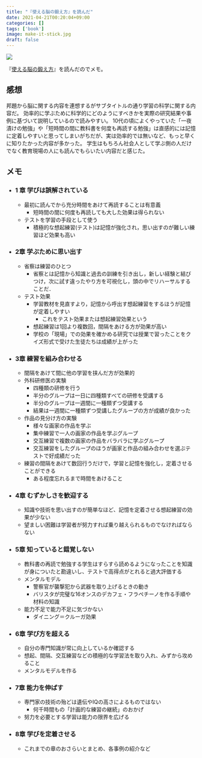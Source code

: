 ```yaml
---
title: "『使える脳の鍛え方』を読んだ"
date: 2021-04-21T00:20:04+09:00
categories: []
tags: ['book']
image: make-it-stick.jpg
draft: false
---
```


![](make-it-stick.jpg)

『[使える脳の鍛え方](https://amzn.to/3v6hUnC)』を読んだのでメモ。

<!--more-->

## 感想

邦題から脳に関する内容を連想するがサブタイトルの通り学習の科学に関する内容だ。
効率的に学ぶために科学的にどのようにすべきかを実際の研究結果や事例に基づいて説明しているので読みやすい。
10代の頃によくやっていた「一夜漬けの勉強」や「短時間の間に教科書を何度も再読する勉強」は直感的には記憶に定着しやすいと思ってしまいがちだが、実は効率的では無いなど、もっと早くに知りたかった内容が多かった。
学生はもちろん社会人として学ぶ側の人だけでなく教育現場の人にも読んでもらいたい内容だと感じた。



## メモ

- ### 1 章 学びは誤解されている
    - 最初に読んでから充分時間をあけて再読することは有意義
        - 短時間の間に何度も再読しても大した効果は得られない
    - テストを学習の手段として使う
        - 積極的な想起練習(テスト)は記憶が強化され，思い出すのが難しい練習ほど効果も高い
- ### 2章 学ぶために思い出す
    - 省察は練習のひとつ
        - 省察とは記憶から知識と過去の訓練を引き出し，新しい経験と結びつけ，次に試す違ったやり方を可視化し，頭の中でリハーサルすることだ．
    - テスト効果
        - 学習教材を見直すより，記憶から呼出す想起練習をするほうが記憶が定着しやすい
            - これをテスト効果または想起練習効果という
        - 想起練習は1回より複数回，間隔をあける方が効果が高い
        - 学校の「現場」での効果を確かめる研究では授業で習ったことをクイズ形式で受けた生徒たちは成績が上がった
- ### 3章 練習を組み合わせる
    - 間隔をあけて間に他の学習を挟んだ方が効果的
    - 外科研修医の実験
        - 四種類の研修を行う
        - 半分のグループは一日に四種類すべての研修を受講する
        - 半分のグループは一週間に一種類ずつ受講する
        - 結果は一週間に一種類ずつ受講したグループの方が成績が良かった
    - 作品の見分け方の実験
        - 様々な画家の作品を学ぶ
        - 集中練習で一人の画家の作品を学ぶグループ
        - 交互練習で複数の画家の作品をバラバラに学ぶグループ
        - 交互練習をしたグループのほうが画家と作品の組み合わせを選ぶテストで好成績だった
    - 練習の間隔をあけて数回行うだけで，学習と記憶を強化し，定着させることができる
        - ある程度忘れるまで時間をあけること
- ### 4章 むずかしさを歓迎する
    - 知識や技術を思い出すのが簡単なほど、記憶を定着させる想起練習の効果が少ない
    - 望ましい困難は学習者が努力すれば乗り越えられるものでなければならない
- ### 5章 知っていると錯覚しない
    - 教科書の再読で勉強する学生はすらすら読めるようになったことを知識が身についたと勘違いし、テストで高得点がとれると過大評価する
    - メンタルモデル
        - 警察官が襲撃犯から武器を取り上げるときの動き
        - バリスタが完璧な16オンスのデカフェ・フラペチーノを作る手順や材料の知識
    - 能力不足で能力不足に気づかない
        - ダイニング＝クルーガ効果
- ### 6章 学び方を超える
    - 自分の専門知識が常に向上しているか確認する
    - 想起、間隔、交互練習などの積極的な学習法を取り入れ、みずから攻めること
    - メンタルモデルを作る
- ### 7章 能力を伸ばす
    - 専門家の技術の殆どは遺伝やIQの高さによるものではない
        - 何千時間もの「計画的な練習の継続」のおかげ
    - 努力を必要とする学習は能力の限界を広げる
- ### 8章 学びを定着させる
    - これまでの章のおさらいとまとめ、各事例の紹介など
